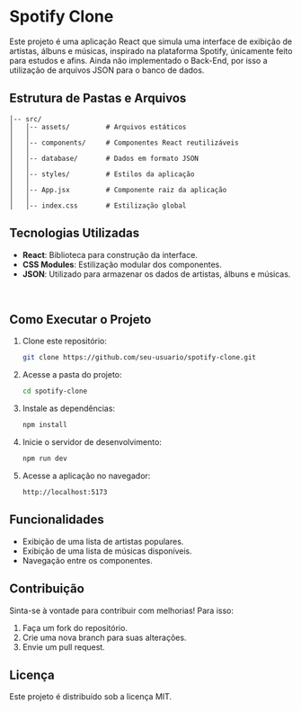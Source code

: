 # Spotify Clone

Este projeto é uma aplicação React que simula uma interface de exibição de artistas, álbuns e músicas, inspirado na plataforma Spotify, únicamente feito para estudos e afins. Ainda não implementado o Back-End, por isso a utilização de arquivos JSON para o banco de dados.

## Estrutura de Pastas e Arquivos

```
│-- src/
│   │-- assets/         # Arquivos estáticos 
│   │
│   │-- components/     # Componentes React reutilizáveis
│   │
│   │-- database/       # Dados em formato JSON
│   │
│   │-- styles/         # Estilos da aplicação
│   │
│   │-- App.jsx         # Componente raiz da aplicação
│   │
│   │-- index.css       # Estilização global
```

## Tecnologias Utilizadas

- **React**: Biblioteca para construção da interface.
- **CSS Modules**: Estilização modular dos componentes.
- **JSON**: Utilizado para armazenar os dados de artistas, álbuns e músicas.

<div>
    <img src="https://img.shields.io/badge/React-20232A?style=for-the-badge&logo=react&logoColor=61DAFB" alt=""/>
    <img src="https://img.shields.io/badge/HTML5-E34F26?style=for-the-badge&logo=html5&logoColor=white" alt=""/>
    <img src="https://img.shields.io/badge/CSS3-1572B6?style=for-the-badge&logo=css3&logoColor=white" alt=""/>
    <img src="https://img.shields.io/badge/JavaScript-F7DF1E?style=for-the-badge&logo=javascript&logoColor=black" alt=""/>
</div>

## Como Executar o Projeto

1. Clone este repositório:
   ```bash
   git clone https://github.com/seu-usuario/spotify-clone.git
   ```
2. Acesse a pasta do projeto:
   ```bash
   cd spotify-clone
   ```
3. Instale as dependências:
   ```bash
   npm install
   ```
4. Inicie o servidor de desenvolvimento:
   ```bash
   npm run dev
   ```
5. Acesse a aplicação no navegador:
   ```
   http://localhost:5173
   ```

## Funcionalidades

- Exibição de uma lista de artistas populares. 
- Exibição de uma lista de músicas disponíveis.
- Navegação entre os componentes.

## Contribuição

Sinta-se à vontade para contribuir com melhorias! Para isso:
1. Faça um fork do repositório.
2. Crie uma nova branch para suas alterações.
3. Envie um pull request.

## Licença

Este projeto é distribuído sob a licença MIT.

